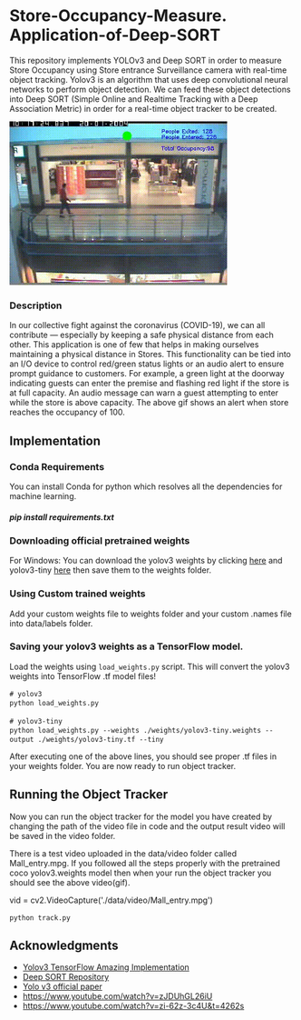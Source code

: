 # Store-Occupancy-Measure. Application-of-Deep-SORT
This repository implements YOLOv3 and Deep SORT in order to measure Store Occupancy using Store entrance Surveillance camera with real-time object tracking. 
Yolov3 is an algorithm that uses deep convolutional neural networks to perform object detection. We can feed these object detections into Deep SORT (Simple Online and Realtime Tracking with a Deep Association Metric) in order for a real-time object tracker to be created.

![Demo of Object Tracker](data/video/results_mall5.gif)

### Description
In our collective fight against the coronavirus (COVID-19), we can all contribute — especially by keeping a safe physical distance from each other.
This application is one of few that helps in making ourselves maintaining a physical distance in Stores.
This functionality can be tied into an I/O device to control red/green status lights or an audio alert to ensure prompt guidance to customers. For example, a green light at the doorway indicating guests can enter the premise and flashing red light if the store is at full capacity. An audio message can warn a guest attempting to enter while the store is above capacity.
The above gif shows an alert when store reaches the occupancy of 100.

## Implementation

### Conda Requirements
You can install Conda for python which resolves all the dependencies for machine learning.

##### pip install requirements.txt

### Downloading official pretrained weights
For Windows:
You can download the yolov3 weights by clicking [here](https://pjreddie.com/media/files/yolov3.weights) and yolov3-tiny [here](https://pjreddie.com/media/files/yolov3-tiny.weights) then save them to the weights folder.


### Using Custom trained weights

Add your custom weights file to weights folder and your custom .names file into data/labels folder.
  
### Saving your yolov3 weights as a TensorFlow model.
Load the weights using `load_weights.py` script. This will convert the yolov3 weights into TensorFlow .tf model files!

```
# yolov3
python load_weights.py

# yolov3-tiny
python load_weights.py --weights ./weights/yolov3-tiny.weights --output ./weights/yolov3-tiny.tf --tiny

```
After executing one of the above lines, you should see proper .tf files in your weights folder. You are now ready to run object tracker.

## Running the Object Tracker
Now you can run the object tracker for the model you have created by changing the path of the video file in code and the output result video will be saved in the video folder.

There is a test video uploaded in the data/video folder called Mall_entry.mpg. If you followed all the steps properly with the pretrained coco yolov3.weights model then when your run the object tracker you should see the above video(gif).

vid = cv2.VideoCapture('./data/video/Mall_entry.mpg') 

```
python track.py
```
## Acknowledgments
* [Yolov3 TensorFlow Amazing Implementation](https://github.com/zzh8829/yolov3-tf2)
* [Deep SORT Repository](https://github.com/nwojke/deep_sort)
* [Yolo v3 official paper](https://arxiv.org/abs/1804.02767)
* https://www.youtube.com/watch?v=zJDUhGL26iU
* https://www.youtube.com/watch?v=zi-62z-3c4U&t=4262s
